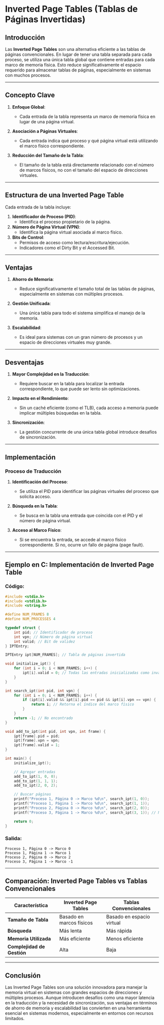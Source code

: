 
# Inverted Page Tables (Tablas de Páginas Invertidas)

## Introducción
Las **Inverted Page Tables** son una alternativa eficiente a las tablas de páginas convencionales. En lugar de tener una tabla separada para cada proceso, se utiliza una única tabla global que contiene entradas para cada marco de memoria física. Esto reduce significativamente el espacio requerido para almacenar tablas de páginas, especialmente en sistemas con muchos procesos.

---

## Concepto Clave

1. **Enfoque Global**:
   - Cada entrada de la tabla representa un marco de memoria física en lugar de una página virtual.

2. **Asociación a Páginas Virtuales**:
   - Cada entrada indica qué proceso y qué página virtual está utilizando el marco físico correspondiente.

3. **Reducción del Tamaño de la Tabla**:
   - El tamaño de la tabla está directamente relacionado con el número de marcos físicos, no con el tamaño del espacio de direcciones virtuales.

---

## Estructura de una Inverted Page Table

Cada entrada de la tabla incluye:
1. **Identificador de Proceso (PID)**:
   - Identifica el proceso propietario de la página.
2. **Número de Página Virtual (VPN)**:
   - Identifica la página virtual asociada al marco físico.
3. **Bits de Control**:
   - Permisos de acceso como lectura/escritura/ejecución.
   - Indicadores como el Dirty Bit y el Accessed Bit.

---

## Ventajas

1. **Ahorro de Memoria**:
   - Reduce significativamente el tamaño total de las tablas de páginas, especialmente en sistemas con múltiples procesos.

2. **Gestión Unificada**:
   - Una única tabla para todo el sistema simplifica el manejo de la memoria.

3. **Escalabilidad**:
   - Es ideal para sistemas con un gran número de procesos y un espacio de direcciones virtuales muy grande.

---

## Desventajas

1. **Mayor Complejidad en la Traducción**:
   - Requiere buscar en la tabla para localizar la entrada correspondiente, lo que puede ser lento sin optimizaciones.

2. **Impacto en el Rendimiento**:
   - Sin un caché eficiente (como el TLB), cada acceso a memoria puede implicar múltiples búsquedas en la tabla.

3. **Sincronización**:
   - La gestión concurrente de una única tabla global introduce desafíos de sincronización.

---

## Implementación

### Proceso de Traducción

1. **Identificación del Proceso**:
   - Se utiliza el PID para identificar las páginas virtuales del proceso que solicita acceso.

2. **Búsqueda en la Tabla**:
   - Se busca en la tabla una entrada que coincida con el PID y el número de página virtual.

3. **Acceso al Marco Físico**:
   - Si se encuentra la entrada, se accede al marco físico correspondiente. Si no, ocurre un fallo de página (page fault).

---

## Ejemplo en C: Implementación de Inverted Page Table

### Código:
```c
#include <stdio.h>
#include <stdlib.h>
#include <string.h>

#define NUM_FRAMES 8
#define NUM_PROCESSES 4

typedef struct {
    int pid; // Identificador de proceso
    int vpn; // Número de página virtual
    int valid; // Bit de validez
} IPTEntry;

IPTEntry ipt[NUM_FRAMES]; // Tabla de páginas invertida

void initialize_ipt() {
    for (int i = 0; i < NUM_FRAMES; i++) {
        ipt[i].valid = 0; // Todas las entradas inicializadas como inválidas
    }
}

int search_ipt(int pid, int vpn) {
    for (int i = 0; i < NUM_FRAMES; i++) {
        if (ipt[i].valid && ipt[i].pid == pid && ipt[i].vpn == vpn) {
            return i; // Retorna el índice del marco físico
        }
    }
    return -1; // No encontrado
}

void add_to_ipt(int pid, int vpn, int frame) {
    ipt[frame].pid = pid;
    ipt[frame].vpn = vpn;
    ipt[frame].valid = 1;
}

int main() {
    initialize_ipt();

    // Agregar entradas
    add_to_ipt(1, 0, 0);
    add_to_ipt(1, 1, 1);
    add_to_ipt(2, 0, 2);

    // Buscar páginas
    printf("Proceso 1, Página 0 -> Marco %d\n", search_ipt(1, 0));
    printf("Proceso 1, Página 1 -> Marco %d\n", search_ipt(1, 1));
    printf("Proceso 2, Página 0 -> Marco %d\n", search_ipt(2, 0));
    printf("Proceso 3, Página 1 -> Marco %d\n", search_ipt(3, 1)); // No encontrado

    return 0;
}
```

### Salida:
```
Proceso 1, Página 0 -> Marco 0
Proceso 1, Página 1 -> Marco 1
Proceso 2, Página 0 -> Marco 2
Proceso 3, Página 1 -> Marco -1
```

---

## Comparación: Inverted Page Tables vs Tablas Convencionales

| Característica              | Inverted Page Tables        | Tablas Convencionales         |
|-----------------------------|-----------------------------|--------------------------------|
| **Tamaño de Tabla**         | Basado en marcos físicos    | Basado en espacio virtual     |
| **Búsqueda**                | Más lenta                  | Más rápida                    |
| **Memoria Utilizada**       | Más eficiente              | Menos eficiente               |
| **Complejidad de Gestión**  | Alta                       | Baja                          |

---

## Conclusión
Las Inverted Page Tables son una solución innovadora para manejar la memoria virtual en sistemas con grandes espacios de direcciones y múltiples procesos. Aunque introducen desafíos como una mayor latencia en la traducción y la necesidad de sincronización, sus ventajas en términos de ahorro de memoria y escalabilidad las convierten en una herramienta esencial en sistemas modernos, especialmente en entornos con recursos limitados.
